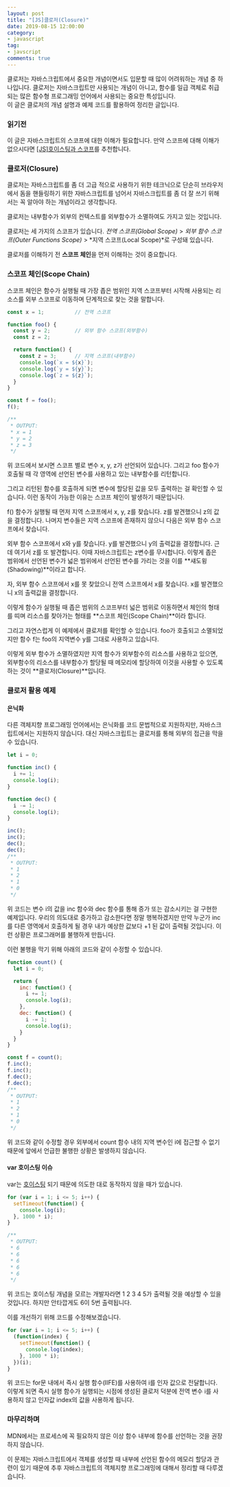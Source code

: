 ```yaml
---
layout: post
title: "[JS]클로저(Closure)"
date: 2019-08-15 12:00:00
category:
- javascript
tag:
- javscript
comments: true
---
```


클로저는 자바스크립트에서 중요한 개념이면서도 입문할 때 많이 어려워하는 개념 중 하나입니다. 클로저는 자바스크립트만 사용되는 개념이 아니고, 함수를 일급 객체로 취급되는 많은 함수형 프로그래밍 언어에서 사용되는 중요한 특성입니다.  
이 글은 클로저의 개념 설명과 예제 코드를 활용하여 정리한 글입니다.


### 읽기전
이 글은 자바스크립트의 스코프에 대한 이해가 필요합니다. 만약 스코프에 대해 이해가 없으시다면 [[JS]호이스팅과 스코프](https://dc7303.github.io/javascript/2019/08/14/jsScope.html)를 추천합니다.


### 클로저(Closure)
클로저는 자바스크립트를 좀 더 고급 적으로 사용하기 위한 테크닉으로 단순히 브라우저에서 돔을 핸들링하기 위한 자바스크립트를 넘어서 자바스크립트를 좀 더 잘 쓰기 위해서는 꼭 알아야 하는 개념이라고 생각합니다.

클로저는 내부함수가 외부의 컨텍스트를 외부함수가 소멸하여도 가지고 있는 것입니다.

클로저는 세 가지의 스코프가 있습니다. *전역 스코프(Global Scope)* > *외부 함수 스코프(Outer Functions Scope)* > *지역 스코프(Local Scope)*로 구성돼 있습니다.

클로저를 이해하기 전 **스코프 체인**을 먼저 이해하는 것이 중요합니다.

### 스코프 체인(Scope Chain)
스코프 체인은 함수가 실행될 때 가장 좁은 범위인 지역 스코프부터 시작해 사용되는 리소스를 외부 스코프로 이동하며 단계적으로 찾는 것을 말합니다.

```js
const x = 1;          // 전역 스코프

function foo() {
  const y = 2;        // 외부 함수 스코프(외부함수)
  const z = 2;

  return function() {
    const z = 3;      // 지역 스코프(내부함수)
    console.log(`x = ${x}`);
    console.log(`y = ${y}`);
    console.log(`z = ${z}`);
  }
}

const f = foo();
f();

/**
 * OUTPUT:
 * x = 1
 * y = 2
 * z = 3
 */
```

위 코드에서 보시면 스코프 별로 변수 x, y, z가 선언되어 있습니다. 그리고 foo 함수가 호출될 때 각 영역에 선언된 변수를 사용하고 있는 내부함수를 리턴합니다.

그리고 리턴된 함수를 호출하게 되면 변수에 할당된 값을 모두 출력하는 걸 확인할 수 있습니다. 이런 동작이 가능한 이유는 스코프 체인이 발생하기 때문입니다.

f() 함수가 실행될 때 먼저 지역 스코프에서 x, y, z를 찾습니다. z를 발견했으니 z의 값을 결정합니다. 나머지 변수들은 지역 스코프에 존재하지 않으니 다음은 외부 함수 스코프에서 찾습니다.

외부 함수 스코프에서 x와 y를 찾습니다. y를 발견했으니 y의 출력값을 결정합니다. 근데 여기서 z를 또 발견합니다. 이때 자바스크립트는 z변수를 무시합니다. 이렇게 좁은 범위에서 선언된 변수가 넓은 범위에서 선언된 변수를 가리는 것을 이를 **섀도윙(Shadowing)**이라고 합니다.

자, 외부 함수 스코프에서 x를 못 찾았으니 전역 스코프에서 x를 찾습니다. x를 발견했으니 x의 출력값을 결정합니다. 

이렇게 함수가 실행될 때 좁은 범위의 스코프부터 넓은 범위로 이동하면서 체인의 형태를 띠며 리소스를 찾아가는 형태를 **스코프 체인(Scope Chain)**이라 합니다.

그리고 자연스럽게 이 예제에서 클로저를 확인할 수 있습니다. foo가 호출되고 소멸되었지만 함수 f는 foo의 지역변수 y를 그대로 사용하고 있습니다.

이렇게 외부 함수가 소멸하였지만 지역 함수가 외부함수의 리소스를 사용하고 있으면, 외부함수의 리소스를 내부함수가 할당될 때 메모리에 할당하여 이것을 사용할 수 있도록 하는 것이 **클로저(Closure)**입니다.

### 클로저 활용 예제
#### 은닉화
다른 객체지향 프로그래밍 언어에서는 은닉화를 코드 문법적으로 지원하지만, 자바스크립트에서는 지원하지 않습니다. 대신 자바스크립트는 클로저를 통해 외부의 접근을 막을 수 있습니다.

```js
let i = 0;

function inc() {
  i += 1;
  console.log(i);
}

function dec() {
  i -= 1;
  console.log(i);
}

inc();
inc();
dec();
dec();
/**
 * OUTPUT:
 * 1
 * 2
 * 1
 * 0
 */
```

위 코드는 변수 i의 값을 inc 함수와 dec 함수를 통해 증가 또는 감소시키는 걸 구현한 예제입니다. 우리의 의도대로 증가하고 감소한다면 정말 행복하겠지만 만약 누군가 inc를 다른 영역에서 호출하게 될 경우 내가 예상한 값보다 +1 된 값이 출력될 것입니다. 이런 상황은 프로그래머를 불행하게 만듭니다.

이런 불행을 막기 위해 아래의 코드와 같이 수정할 수 있습니다.

```js
function count() {
  let i = 0;

  return {
    inc: function() {
      i += 1;
      console.log(i);
    },
    dec: function() {
      i -= 1;
      console.log(i);
    }
  }
}

const f = count();
f.inc();
f.inc();
f.dec();
f.dec();
/**
 * OUTPUT:
 * 1
 * 2
 * 1
 * 0
 */
```

위 코드와 같이 수정할 경우 외부에서 count 함수 내의 지역 변수인 i에 접근할 수 없기 때문에 앞에서 언급한 불행한 상황은 발생하지 않습니다.


#### var 호이스팅 이슈
var는 [호이스팅](https://dc7303.github.io/javascript/2019/08/14/jsScope.html) 되기 때문에 의도한 대로 동작하지 않을 때가 있습니다.

```js
for (var i = 1; i <= 5; i++) {
  setTimeout(function() {
    console.log(i);
  }, 1000 * i);
}

/**
 * OUTPUT:
 * 6
 * 6
 * 6
 * 6
 * 6
 */
```

위 코드는 호이스팅 개념을 모르는 개발자라면 1 2 3 4 5가 출력될 것을 예상할 수 있을 것입니다. 하지만 안타깝게도 6이 5번 출력됩니다.

이를 개선하기 위해 코드를 수정해보겠습니다.

```js
for (var i = 1; i <= 5; i++) {
  (function(index) {
    setTimeout(function() {
      console.log(index);
    }, 1000 * i);
  })(i);
}
```

위 코드는 for문 내에서 즉시 실행 함수(IIFE)를 사용하여 i를 인자 값으로 전달합니다. 이렇게 되면 즉시 실행 함수가 실행되는 시점에 생성된 클로저 덕분에 전역 변수 i를 사용하지 않고 인자값 index의 값을 사용하게 됩니다.

### 마무리하며
MDN에서는 프로세스에 꼭 필요하지 않은 이상 함수 내부에 함수를 선언하는 것을 권장하지 않습니다. 

이 문제는 자바스크립트에서 객체를 생성할 때 내부에 선언된 함수의 메모리 할당과 관련이 있기 때문에 추후 자바스크립트의 객체지향 프로그래밍에 대해서 정리할 때 다루겠습니다.
